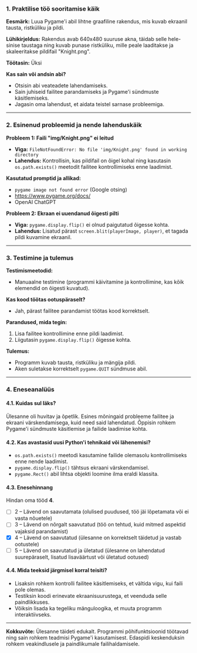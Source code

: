 ### **1. Praktilise töö sooritamise käik**
**Eesmärk:**
Luua Pygame'i abil lihtne graafiline rakendus, mis kuvab ekraanil tausta, ristküliku ja pildi.

**Lühikirjeldus:**
Rakendus avab 640x480 suuruse akna, täidab selle hele-sinise taustaga ning kuvab punase ristküliku, mille peale laaditakse ja skaleeritakse pildifail "Knight.png".

**Töötasin:** Üksi

**Kas sain või andsin abi?**
- Otsisin abi veateadete lahendamiseks.
- Sain juhiseid failitee parandamiseks ja Pygame'i sündmuste käsitlemiseks.
- Jagasin oma lahendust, et aidata teistel sarnase probleemiga.

---

### **2. Esinenud probleemid ja nende lahenduskäik**

**Probleem 1: Faili "img/Knight.png" ei leitud**
- **Viga:** `FileNotFoundError: No file 'img/Knight.png' found in working directory`
- **Lahendus:** Kontrollisin, kas pildifail on õigel kohal ning kasutasin `os.path.exists()` meetodit failitee kontrollimiseks enne laadimist.

**Kasutatud promptid ja allikad:**
- `pygame image not found error` (Google otsing)
- https://www.pygame.org/docs/
- OpenAI ChatGPT

**Probleem 2: Ekraan ei uuendanud õigesti pilti**
- **Viga:** `pygame.display.flip()` ei olnud paigutatud õigesse kohta.
- **Lahendus:** Lisatud pärast `screen.blit(playerImage, player)`, et tagada pildi kuvamine ekraanil.

---

### **3. Testimine ja tulemus**

**Testimismeetodid:**
- Manuaalne testimine (programmi käivitamine ja kontrollimine, kas kõik elemendid on õigesti kuvatud).

**Kas kood töötas ootuspäraselt?**
- Jah, pärast failitee parandamist töötas kood korrektselt.

**Parandused, mida tegin:**
1. Lisa failitee kontrollimine enne pildi laadimist.
2. Liigutasin `pygame.display.flip()` õigesse kohta.

**Tulemus:**
- Programm kuvab tausta, ristküliku ja mängija pildi.
- Aken suletakse korrektselt `pygame.QUIT` sündmuse abil.

---

### **4. Eneseanalüüs**

#### **4.1. Kuidas sul läks?**

Ülesanne oli huvitav ja õpetlik. Esines mõningaid probleeme failitee ja ekraani värskendamisega, kuid need said lahendatud. Õppisin rohkem Pygame'i sündmuste käsitlemise ja failide laadimise kohta.

#### **4.2. Kas avastasid uusi Python'i tehnikaid või lähenemisi?**

- `os.path.exists()` meetodi kasutamine failide olemasolu kontrollimiseks enne nende laadimist.
- `pygame.display.flip()` tähtsus ekraani värskendamisel.
- `pygame.Rect()` abil lihtsa objekti loomine ilma eraldi klassita.

#### **4.3. Enesehinnang**
Hindan oma tööd **4**.
- [ ] 2 – Lävend on saavutamata (olulised puudused, töö jäi lõpetamata või ei vasta nõuetele)
- [ ] 3 – Lävend on nõrgalt saavutatud (töö on tehtud, kuid mitmed aspektid vajaksid parandamist)
- [x] 4 – Lävend on saavutatud (ülesanne on korrektselt täidetud ja vastab ootustele)
- [ ] 5 – Lävend on saavutatud ja ületatud (ülesanne on lahendatud suurepäraselt, lisatud lisaväärtust või ületatud ootused)

#### **4.4. Mida teeksid järgmisel korral teisiti?**
- Lisaksin rohkem kontrolli failitee käsitlemiseks, et vältida vigu, kui faili pole olemas.
- Testiksin koodi erinevate ekraanisuurustega, et veenduda selle paindlikkuses.
- Võiksin lisada ka tegeliku mänguloogika, et muuta programm interaktiivseks.

---

**Kokkuvõte:**
Ülesanne täideti edukalt. Programmi põhifunktsioonid töötavad ning sain rohkem teadmisi Pygame'i kasutamisest. Edaspidi keskenduksin rohkem veakindlusele ja paindlikumale failihaldamisele.

